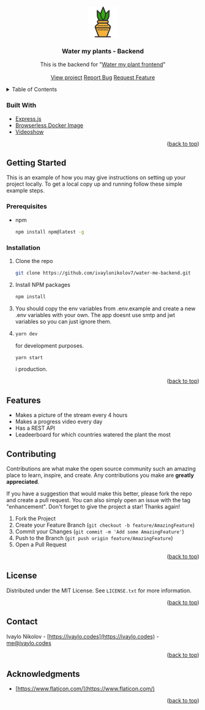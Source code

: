 <div id="top"></div>

<!-- PROJECT LOGO -->
<br />
<div align="center">
  <a href="https://github.com/ivaylonikolov7/water-me-backend">
	<img src="src/plant-svgrepo-com.svg" alt="Logo" width="80" height="80">
  </a>

<h3 align="center">Water my plants - Backend</h3>

  <p align="center">
	This is the backend for "<a href="https://github.com/ivaylonikolov7/water-me-client">Water my plant frontend</a>"
	<br />
	<br />
	<a href="https://watermyplant.com">View project</a>
	<a href="https://github.com/ivaylonikolov7/water-me-backend/issues">Report Bug</a>
	<a href="https://github.com/ivaylonikolov7/water-me-backend/issues">Request Feature</a>
  </p>
</div>



<!-- TABLE OF CONTENTS -->
<details>
  <summary>Table of Contents</summary>
  <ol>
	<li>
		<a href="#built-with">Built With</a>
	</li>
	<li>
	  <a href="#getting-started">Getting Started</a>
	  <ul>
		<li><a href="#prerequisites">Prerequisites</a></li>
		<li><a href="#installation">Installation</a></li>
	  </ul>
	</li>
	<li>
		<a href="#features">Features</a>
	</li>
	<li><a href="#contributing">Contributing</a></li>
	<li><a href="#contact">Contact</a></li>
	<li><a href="#acknowledgments">Acknowledgments</a></li>
  </ol>
</details>

### Built With

* [Express.js](https://expressjs.com/)
* [Browserless Docker Image](https://hub.docker.com/r/browserless/chrome)
* [Videoshow](https://github.com/h2non/videoshow)

<p align="right">(<a href="#top">back to top</a>)</p>



<!-- GETTING STARTED -->
## Getting Started

This is an example of how you may give instructions on setting up your project locally. To get a local copy up and running follow these simple example steps.

### Prerequisites

* npm
  ```sh
  npm install npm@latest -g
  ```

### Installation

1. Clone the repo
   ```sh
   git clone https://github.com/ivaylonikolov7/water-me-backend.git
   ```
2. Install NPM packages
   ```sh
   npm install
   ```
3. You should copy the env variables from .env.example and create a new .env variables with your own. The app doesnt use smtp and jwt variables so you can just ignore them.
4. ```sh
   yarn dev
   ```
	for development purposes. 

	```sh
   yarn start
   ``` 

   i production.

<p align="right">(<a href="#top">back to top</a>)</p>


<!-- Features -->
## Features

- Makes a picture of the stream every 4 hours
- Makes a progress video every day
- Has a REST API
- Leadeerboard for which countries watered the plant the most

<!-- CONTRIBUTING -->
## Contributing

Contributions are what make the open source community such an amazing place to learn, inspire, and create. Any contributions you make are **greatly appreciated**.

If you have a suggestion that would make this better, please fork the repo and create a pull request. You can also simply open an issue with the tag "enhancement".
Don't forget to give the project a star! Thanks again!

1. Fork the Project
2. Create your Feature Branch (`git checkout -b feature/AmazingFeature`)
3. Commit your Changes (`git commit -m 'Add some AmazingFeature'`)
4. Push to the Branch (`git push origin feature/AmazingFeature`)
5. Open a Pull Request

<p align="right">(<a href="#top">back to top</a>)</p>

<!-- LICENSE -->
## License

Distributed under the MIT License. See `LICENSE.txt` for more information.

<p align="right">(<a href="#top">back to top</a>)</p>



<!-- CONTACT -->
## Contact

Ivaylo Nikolov - [https://ivaylo.codes](https://ivaylo.codes) - me@ivaylo.codes

<p align="right">(<a href="#top">back to top</a>)</p>

<!-- ACKNOWLEDGMENTS -->
## Acknowledgments

* [https://www.flaticon.com/](https://www.flaticon.com/)

<p align="right">(<a href="#top">back to top</a>)</p>